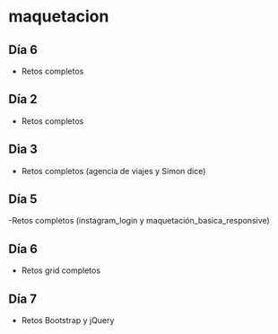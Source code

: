 # maquetacion


## Día 6

- Retos completos

## Día 2

- Retos completos


## Dia 3

- Retos completos (agencia de viajes y Simon dice)


## Día 5

-Retos completos (instagram_login y maquetación_basica_responsive)

## Día 6

- Retos grid completos


## Día 7 

- Retos Bootstrap y jQuery